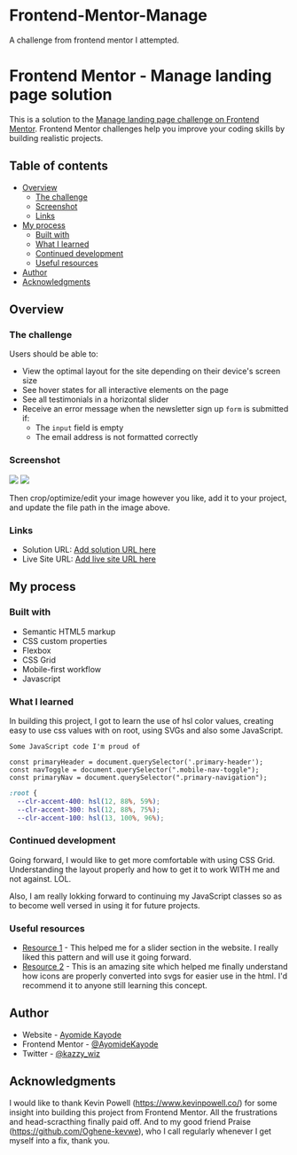 # Frontend-Mentor-Manage
A challenge from frontend mentor I attempted.

# Frontend Mentor - Manage landing page solution

This is a solution to the [Manage landing page challenge on Frontend Mentor](https://www.frontendmentor.io/challenges/manage-landing-page-SLXqC6P5). Frontend Mentor challenges help you improve your coding skills by building realistic projects. 

## Table of contents

- [Overview](#overview)
  - [The challenge](#the-challenge)
  - [Screenshot](#screenshot)
  - [Links](#links)
- [My process](#my-process)
  - [Built with](#built-with)
  - [What I learned](#what-i-learned)
  - [Continued development](#continued-development)
  - [Useful resources](#useful-resources)
- [Author](#author)
- [Acknowledgments](#acknowledgments)

## Overview

### The challenge

Users should be able to:

- View the optimal layout for the site depending on their device's screen size
- See hover states for all interactive elements on the page
- See all testimonials in a horizontal slider
- Receive an error message when the newsletter sign up `form` is submitted if:
  - The `input` field is empty
  - The email address is not formatted correctly

### Screenshot

![](./images/Manage1.png)
![](./images/Manage2.png)

Then crop/optimize/edit your image however you like, add it to your project, and update the file path in the image above.

### Links

- Solution URL: [Add solution URL here](https://github.com/AyomideKayode/Frontend-Mentor-Manage)
- Live Site URL: [Add live site URL here](https://ay-manage-frontendmentor-project.netlify.app/)

## My process

### Built with

- Semantic HTML5 markup
- CSS custom properties
- Flexbox
- CSS Grid
- Mobile-first workflow
- Javascript

### What I learned

In building this project, I got to learn the use of hsl color values, creating easy to use css values with on root, using SVGs and also some JavaScript.

```
Some JavaScript code I'm proud of
```

```JS
const primaryHeader = document.querySelector('.primary-header');
const navToggle = document.querySelector(".mobile-nav-toggle");
const primaryNav = document.querySelector(".primary-navigation");
```

```css
:root {
  --clr-accent-400: hsl(12, 88%, 59%);
  --clr-accent-300: hsl(12, 88%, 75%);
  --clr-accent-100: hsl(13, 100%, 96%);
```

### Continued development

Going forward, I would like to get more comfortable with using CSS Grid. Understanding the layout properly and how to get it to work WITH me and not against. LOL.

Also, I am really lokking forward to continuing my JavaScript classes so as to become well versed in using it for future projects.

### Useful resources

- [Resource 1](https://a11yslider.js.org/) - This helped me for a slider section in the website. I really liked this pattern and will use it going forward.
- [Resource 2](https://svgsprit.es/) - This is an amazing site which helped me finally understand how icons are properly converted into svgs for easier use in the html. I'd recommend it to anyone still learning this concept.

## Author

- Website - [Ayomide Kayode](https://github.com/AyomideKayode)
- Frontend Mentor - [@AyomideKayode](https://www.frontendmentor.io/profile/AyomideKayode)
- Twitter - [@kazzy_wiz](https://twitter.com/kazzy_wiz)

## Acknowledgments

I would like to thank Kevin Powell (https://www.kevinpowell.co/) for some insight into building this project from Frontend Mentor. All the frustrations and head-scracthing finally paid off. And to my good friend Praise (https://github.com/Oghene-kevwe), who I call regularly whenever I get myself into a fix, thank you.
